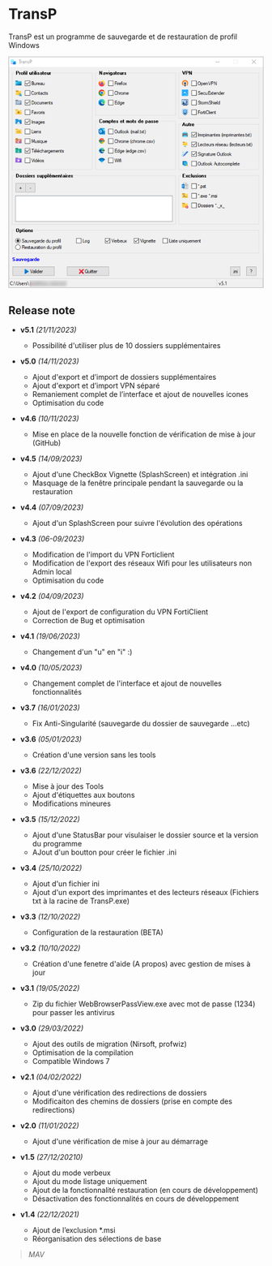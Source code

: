 # TransP
TransP est un programme de sauvegarde et de restauration de profil Windows

![MarkdownViewer++](https://raw.githubusercontent.com/tatascorp/mavapps/main/MAVAPPS/TransP/TransP_img-01.png)
## Release note
* **v5.1** *(21/11/2023)*
    * Possibilité d'utiliser plus de 10 dossiers supplémentaires

* **v5.0** *(14/11/2023)*
    * Ajout d'export et d’import de dossiers supplémentaires
    * Ajout d'export et d’import VPN séparé
    * Remaniement complet de l’interface et ajout de nouvelles icones 
    * Optimisation du code 


* **v4.6** *(10/11/2023)*
    * Mise en place de la nouvelle fonction de vérification de mise à jour (GitHub)

* **v4.5** *(14/09/2023)*
    * Ajout d'une CheckBox Vignette (SplashScreen) et intégration .ini
    * Masquage de la fenêtre principale pendant la sauvegarde ou la restauration

* **v4.4** *(07/09/2023)*
    * Ajout d'un SplashScreen pour suivre l'évolution des opérations

* **v4.3** *(06-09/2023)*
    * Modification de l'import du VPN Forticlient
    * Modification de l'export des réseaux Wifi pour les utilisateurs non Admin local
    * Optimisation du code

* **v4.2** *(04/09/2023)*
    * Ajout de l'export de configuration du VPN FortiClient
    * Correction de Bug et optimisation

* **v4.1** *(19/06/2023)*
    * Changement d'un "u" en "i" :)

* **v4.0** *(10/05/2023)*
    * Changement complet de l'interface et ajout de nouvelles fonctionnalités

* **v3.7** *(16/01/2023)*
    * Fix Anti-Singularité (sauvegarde du dossier de sauvegarde ...etc)

* **v3.6** *(05/01/2023)*
    * Création d'une version sans les tools

* **v3.6** *(22/12/2022)*
    * Mise à jour des Tools
    * Ajout d'étiquettes aux boutons
    * Modifications mineures

* **v3.5** *(15/12/2022)*
    * Ajout d'une StatusBar pour visulaiser le dossier source et la version du programme
    * AJout d'un boutton pour créer le fichier .ini

* **v3.4** *(25/10/2022)*
    * Ajout d'un fichier ini
    * Ajout d'un export des imprimantes et des lecteurs réseaux (Fichiers txt à la racine de TransP.exe)

* **v3.3** *(12/10/2022)*
    * Configuration de la restauration (BETA)

* **v3.2** *(10/10/2022)*
    * Création d'une fenetre d'aide (A propos) avec gestion de mises à jour

* **v3.1** *(19/05/2022)*
    * Zip du fichier WebBrowserPassView.exe avec mot de passe (1234) pour passer les antivirus

* **v3.0** *(29/03/2022)*
    * Ajout des outils de migration (Nirsoft, profwiz)
    * Optimisation de la compilation
    * Compatible Windows 7

* **v2.1** *(04/02/2022)*
    * Ajout d'une vérification des redirections de dossiers
    * Modificaiton des chemins de dossiers (prise en compte des redirections)

* **v2.0** *(11/01/2022)*
    * Ajout d'une vérification de mise à jour au démarrage

* **v1.5** *(27/12/20210)*
    * Ajout du mode verbeux
    * Ajout du mode listage uniquement
    * Ajout de la fonctionnalité restauration (en cours de développement)
    * Désactivation des fonctionnalités en cours de développement

* **v1.4** *(22/12/2021)*
    * Ajout de l’exclusion *.msi
    * Réorganisation des sélections de base

>*MAV*